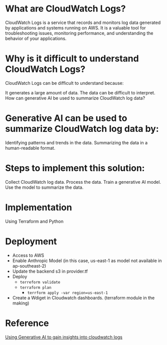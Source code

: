 # What are CloudWatch Logs?

CloudWatch Logs is a service that records and monitors log data generated by applications and systems running on AWS. It is a valuable tool for troubleshooting issues, monitoring performance, and understanding the behavior of your applications.

# Why is it difficult to understand CloudWatch Logs?

CloudWatch Logs can be difficult to understand because:

It generates a large amount of data.
The data can be difficult to interpret.
How can generative AI be used to summarize CloudWatch log data?

# Generative AI can be used to summarize CloudWatch log data by:

Identifying patterns and trends in the data.
Summarizing the data in a human-readable format.

# Steps to implement this solution:

Collect CloudWatch log data.
Process the data.
Train a generative AI model.
Use the model to summarize the data.

# Implementation
Using Terraform and Python

# Deployment
- Access to AWS
- Enable Anthropic Model (in this case, us-east-1 as model not available in ap-southeast-2)
- Update the backend s3 in provider.tf
- Deploy
  - `terreform validate`
  - `terraform plan`
    - `terrform apply -var region=us-east-1`
- Create a Wdiget in Cloudwatch dashboards. (terraform module in the making)

# Reference
[Using Generative AI to gain insights into cloudwatch logs](https://aws.amazon.com/blogs/mt/using-generative-ai-to-gain-insights-into-cloudwatch-logs)